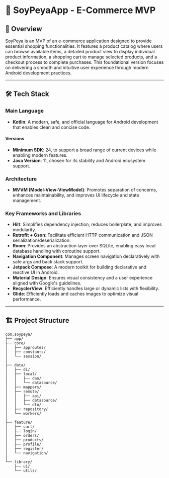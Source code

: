 # 🛵 SoyPeyaApp - E-Commerce MVP


## 🚀 Overview
SoyPeya is an MVP of an e-commerce application designed to provide essential shopping functionalities. 
It features a product catalog where users can browse available items, a detailed product view to display individual product information, a shopping cart to manage selected products, and a checkout process to complete purchases. 
This foundational version focuses on delivering a smooth and intuitive user experience through modern Android development practices.

---

## 🛠 Tech Stack

### Main Language
- **Kotlin**: A modern, safe, and official language for Android development that enables clean and concise code.

#### Versions
- **Minimum SDK**: 24, to support a broad range of current devices while enabling modern features.
- **Java Version**: 11, chosen for its stability and Android ecosystem support.

### Architecture
- **MVVM (Model-View-ViewModel)**: Promotes separation of concerns, enhances maintainability, and improves UI lifecycle and state management.

### Key Frameworks and Libraries

- **Hilt**: Simplifies dependency injection, reduces boilerplate, and improves modularity.
- **Retrofit + Gson**: Facilitate efficient HTTP communication and JSON serialization/deserialization.
- **Room**: Provides an abstraction layer over SQLite, enabling easy local database handling with coroutine support.
- **Navigation Component**: Manages screen navigation declaratively with safe args and back stack support.
- **Jetpack Compose**: A modern toolkit for building declarative and reactive UI in Android.
- **Material Design**: Ensures visual consistency and a user experience aligned with Google's guidelines.
- **RecyclerView**: Efficiently handles large or dynamic lists with flexibility.
- **Glide**: Efficiently loads and caches images to optimize visual performance.

---

## 🏗 Project Structure

```
com.soypeya/
├── app/                  
├── core/                 
│   ├── approutes/          
│   ├── constants/
│   └── session/          
│
├── data/
│   ├── di/ 
│   ├── local/   
│   │   ├── dao/
│   │   └── datasource/
│   ├── mappers/   
│   ├── remote/
│   │   ├── api/ 
│   │   ├── datasource/
│   │   └── dto/
│   ├── repository/    
│   └── workers/                                
│
├── feature/          
│   ├── cart/
│   ├── login/  
│   ├── orders/              
│   ├── products/         
│   ├── profile/  
│   ├── register/
│   └── navigation/              
│
└── library/                 
    ├── ui/            
    └── utils/      
           
```